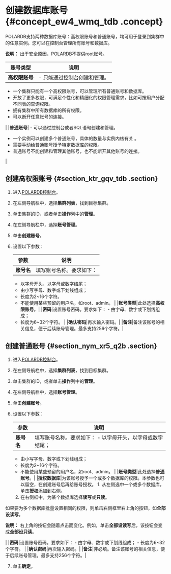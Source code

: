 # 创建数据库账号 {#concept_ew4_wmq_tdb .concept}

POLARDB支持两种数据库账号：高权限账号和普通账号，均可用于登录到集群中的任意实例。您可以在控制台管理所有账号和数据库。

**说明：** 出于安全原因，POLARDB不提供root账号。

|账号类型|说明|
|----|--|
|**高权限账号**| -   只能通过控制台创建和管理。
-   一个集群只能有一个高权限账号，可以管理所有普通账号和数据库。
-   开放了更多权限，可满足个性化和精细化的权限管理需求，比如可按用户分配不同表的查询权限。
-   拥有集群中所有数据库的所有权限。
-   可以断开任意账号的连接。

 |
|**普通账号**| -   可以通过控制台或者SQL语句创建和管理。
-   一个实例可以创建多个普通账号，具体的数量与实例内核有关 。
-   需要手动给普通账号授予特定数据库的权限。
-   普通账号不能创建和管理其他账号，也不能断开其他账号的连接。

 |

## 创建高权限账号 {#section_ktr_gqv_tdb .section}

1.  进入[POLARDB控制台](https://polardb.console.aliyun.com)。
2.  在左侧导航栏中，选择**集群列表**，找到目标集群。
3.  单击集群的ID，或者单击**操作**列中的**管理**。
4.  在左侧导航栏中，选择**账号管理**。
5.  单击**创建账号**。
6.  设置以下参数：

    |参数|说明|
    |--|--|
    |**账号名**| 填写账号名称。要求如下：

     -   以字母开头，以字母或数字结尾；
    -   由小写字母、数字或下划线组成；
    -   长度为2~16个字符。
    -   不能使用某些预留的用户名，如root、admin。
 |
    |**账号类型**|此处选择**高权限账号**。|
    |**密码**|设置账号密码。要求如下：    -   由字母、数字或下划线组成；
    -   长度为6~32个字符。
|
    |**确认密码**|再次输入密码。|
    |**备注**|备注该账号的相关信息，便于后续账号管理。最多支持256个字符。|


## 创建普通账号 {#section_nym_xr5_q2b .section}

1.  进入[POLARDB控制台](https://polardb.console.aliyun.com)。
2.  在左侧导航栏中，选择**集群列表**，找到目标集群。
3.  单击集群的ID，或者单击**操作**列中的**管理**。
4.  在左侧导航栏中，选择**账号管理**。
5.  单击**创建账号**。
6.  设置以下参数：

    |参数|说明|
    |--|--|
    |**账号名**|填写账号名称。要求如下：    -   以字母开头，以字母或数字结尾；
    -   由小写字母、数字或下划线组成；
    -   长度为2~16个字符。
    -   不能使用某些预留的用户名，如root、admin。
|
    |**账号类型**|此处选择**普通账号**。|
    |**授权数据库**|为该账号授予一个或多个数据库的权限。本参数也可以留空，在创建账号后再给账号授权。    1.  从左侧选中一个或多个数据库，单击**授权**添加到右侧。
    2.  在右侧框中，为某个数据库选择**读写**或**只读**。

如果要为多个数据库批量设置相同的权限，则单击右侧框里右上角的按钮，如**全部设读写**。

**说明：** 右上角的按钮会随着点击而变化。例如，单击**全部设读写**后，该按钮会变成**全部设只读**。

|
    |**密码**|设置账号密码。要求如下：    -   由字母、数字或下划线组成；
    -   长度为6~32个字符。
|
    |**确认密码**|再次输入密码。|
    |**备注**|非必填。备注该账号的相关信息，便于后续账号管理。最多支持256个字符。|

7.  单击**确定**。


